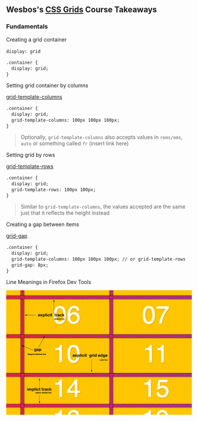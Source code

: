 ## Wesbos's [CSS Grids](https://developer.mozilla.org/en-US/docs/Web/CSS/grid) Course Takeaways

### Fundamentals

Creating a grid container

`display: grid`

```
.container {
  display: grid;
}
```

Setting grid container by columns

[grid-template-columns](https://developer.mozilla.org/en-US/docs/Web/CSS/grid-template-columns)

```
.container {
  display: grid;
  grid-template-columns: 100px 100px 100px;
}
```

> Optionally, `grid-template-columns` also accepts values in `rems/ems`, `auto` or something called `fr` (insert link here)

Setting grid by rows

[grid-template-rows](https://developer.mozilla.org/en-US/docs/Web/CSS/grid-template-rows)

```
.container {
  display: grid;
  grid-template-rows: 100px 100px;
}
```

> Similar to `grid-template-columns`, the values accepted are the same just that it reflects the height instead

Creating a gap between items

[grid-gap](https://developer.mozilla.org/en-US/docs/Web/CSS/gap)

```
.container {
  display: grid;
  grid-template-columns: 100px 100px 100px; // or grid-template-rows
  grid-gap: 8px;
}
```

Line Meanings in Firefox Dev Tools

![Line Meanings](assets/line-meanings.png)